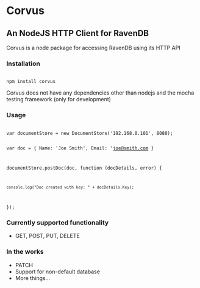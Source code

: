 # Corvus
## An NodeJS HTTP Client for RavenDB

Corvus is a node package for accessing RavenDB using its HTTP API


### Installation

<code>
npm install corvus
</code>

Corvus does not have any dependencies other than nodejs and the mocha testing framework (only for development)

### Usage

<code>
var documentStore = new DocumentStore('192.168.0.101', 8080);

var doc = { Name: 'Joe Smith', Email: 'joe@smith.com }

documentStore.postDoc(doc, function (docDetails, error) {


    console.log("Doc created with key: " + docDetails.Key);

});
</code>

### Currently supported functionality

* GET, POST, PUT, DELETE

### In the works

* PATCH
* Support for non-default database
* More things...



